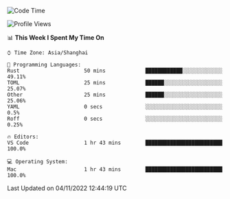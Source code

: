 <!--START_SECTION:waka-->
![Code Time](http://img.shields.io/badge/Code%20Time-1%2C749%20hrs%2047%20mins-blue)

![Profile Views](http://img.shields.io/badge/Profile%20Views-40-blue)

📊 **This Week I Spent My Time On** 

```text
⌚︎ Time Zone: Asia/Shanghai

💬 Programming Languages: 
Rust                     50 mins             ████████████░░░░░░░░░░░░░   49.11% 
TOML                     25 mins             ██████░░░░░░░░░░░░░░░░░░░   25.07% 
Other                    25 mins             ██████░░░░░░░░░░░░░░░░░░░   25.06% 
YAML                     0 secs              ░░░░░░░░░░░░░░░░░░░░░░░░░   0.5% 
Roff                     0 secs              ░░░░░░░░░░░░░░░░░░░░░░░░░   0.25%

🔥 Editors: 
VS Code                  1 hr 43 mins        █████████████████████████   100.0%

💻 Operating System: 
Mac                      1 hr 43 mins        █████████████████████████   100.0%

```


 Last Updated on 04/11/2022 12:44:19 UTC
<!--END_SECTION:waka-->

<!--![CodersRank](https://cr-skills-chart-widget.azurewebsites.net/api/api?username=BugenZhao&padding=16&tooltip=true&branding=false&sort-by-score=true&skills=Rust%2C%20Swift%2C%20C%2C%20TypeScript%2C%20Java%2C%20Go%2C%20Dart%2C%20C%2B%2B%2C%20Python%2C%20Assembly%2C%20Shell%2C%20Kotlin)-->
